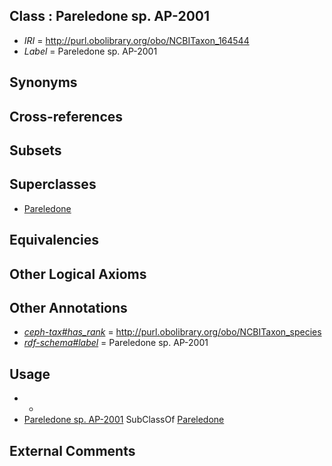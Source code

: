 
## Class : Pareledone sp. AP-2001

 * *IRI* = http://purl.obolibrary.org/obo/NCBITaxon_164544
 * *Label* = Pareledone sp. AP-2001

## Synonyms


## Cross-references


## Subsets


## Superclasses

 * [Pareledone](../../NCBITaxon/43/NCBITaxon_158843.md)

## Equivalencies


## Other Logical Axioms


## Other Annotations

 * *[ceph-tax#has_rank](../../ceph-tax#has/nk/ceph-tax#has_rank.md)* = http://purl.obolibrary.org/obo/NCBITaxon_species
 * *[rdf-schema#label](../../el/rdf-schema#label.md)* = Pareledone sp. AP-2001

## Usage

 * -
 * [Pareledone sp. AP-2001](../../NCBITaxon/44/NCBITaxon_164544.md) SubClassOf [Pareledone](../../NCBITaxon/43/NCBITaxon_158843.md)

## External Comments

